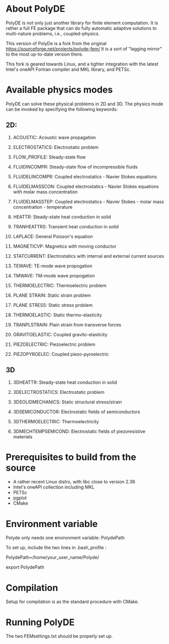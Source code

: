 # About PolyDE

PolyDE is not only just another library for finite element computation. 
It is rather a full FE package that can do fully automatic adaptive
solutions to multi-nature problems, i.e., coupled-physics.

This version of PolyDe is a fork from the original https://sourceforge.net/projects/polyde-fem/
It is a sort of "lagging mirror" to the most up-to-date version there. 

This fork is geared towards Linux, and a tighter integration with the latest 
Intel's oneAPI Fortran compiler and MKL library, and PETSc.

# Available physics modes

PolyDE can solve these physical problems in 2D and 3D. The physics mode can be invoked by
specifying the following keywords: 

## 2D:

1. ACOUSTIC: Acoustic wave propagation

2. ELECTROSTATICS: Electrostatic problem

3. FLOW_PROFILE: Steady-state flow

4. FLUIDINCOMPR: Steady-state flow of incompressible fluids

5. FLUIDELINCOMPR: Coupled electrostatics - Navier Stokes equations

6. FLUIDELMASSCON: Coupled electrostatics - Navier Stokes equations with molar mass concentration

7. FLUIDELMASSTEP: Coupled electrostatics - Navier Stokes - molar mass concentration - temperature

8. HEATTR: Steady-state heat conduction in solid

9. TRANHEATTRS: Transient heat conduction in solid

10. LAPLACE: General Poisson's equation

11. MAGNETICVP: Magnetics with moving conductor

12. STATCURRENT: Electrostatics with internal and external current sources

13. TEWAVE: TE-mode wave propogation

14. TMWAVE: TM-mode wave propogation

15. THERMOELECTRIC: Thermoelectric problem

16. PLANE STRAIN: Static strain problem

17. PLANE STRESS: Static stress problem

18. THERMOELASTIC: Static thermo-elasticity

19. TRANPLSTRAIN: Plain strain from transverse forces

20. GRAVITOELASTIC: Coupled gravito-elasticity

21. PIEZOELECTRIC: Piezoelectric problem

22. PIEZOPYROELEC: Coupled piezo-pyroelectric

## 3D

1. 3DHEATTR: Steady-state heat conduction in solid

2. 3DELECTROSTATICS: Electrostatic problem

3. 3DSOLIDMECHANICS: Static structural stress/strain

4. 3DSEMICONDUCTOR: Electrostatic fields of semiconductors

5. 3DTHERMOELECTRIC: Thermoelectricity

6. 3DMECHTEMPSEMICOND: Electrostatic fields of piezoresistive materials

# Prerequisites to build from the source

- A rather recent Linux distro, with libc close to version 2.36
- Intel's oneAPI collection including MKL
- PETSc
- pgplot
- CMake

# Environment variable

Polyde only needs one environment variable: PolydePath

To set up, include the two lines in .bash_profile : 

PolydePath=/home/your_user_name/Polyde/

export PolydePath

# Compilation

Setup for compilation is as the standard procedure with CMake.

# Running PolyDE

The two FEMsettings.txt should be properly set up.
